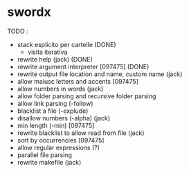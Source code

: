 # swordx 
TODO :
- stack esplicito per cartelle (DONE)
	- visita iterativa
- rewrite help (jack) (DONE)
- rewrite argument interpreter [097475] (DONE)
- rewrite output file location and name, custom name (jack)
- allow maiusc letters and accents [097475]
- allow numbers in words (jack)
- allow folder parsing and recursive folder parsing
- allow link parsing (-follow)
- blacklist a file (-explude)
- disallow numbers (-alpha) (jack)
- min length (-min) [097475]
- rewrite blacklist to allow read from file (jack)
- sort by occurrencies [097475]
- allow regular expressions (?)
- parallel file parsing
- rewrite makefile (jack)
